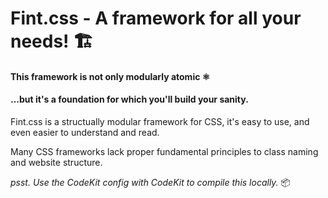# Fint.css - A framework for all your needs! 🏗️
#### This framework is not only modularly atomic ⚛️ 
#### ...but it's a foundation for which you'll build your sanity.


Fint.css is a structually modular framework for CSS, it's easy to use, and even easier to understand and read. 

Many CSS frameworks lack proper fundamental principles to class naming and website structure.

_psst. Use the CodeKit config with CodeKit to compile this locally._ 📦
